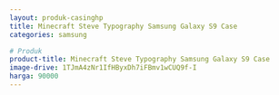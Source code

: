 ```yaml
---
layout: produk-casinghp
title: Minecraft Steve Typography Samsung Galaxy S9 Case
categories: samsung

# Produk
product-title: Minecraft Steve Typography Samsung Galaxy S9 Case
image-drive: 1TJmA4zNr1IfHByxDh7iFBmv1wCUQ9f-I
harga: 90000
---
```

